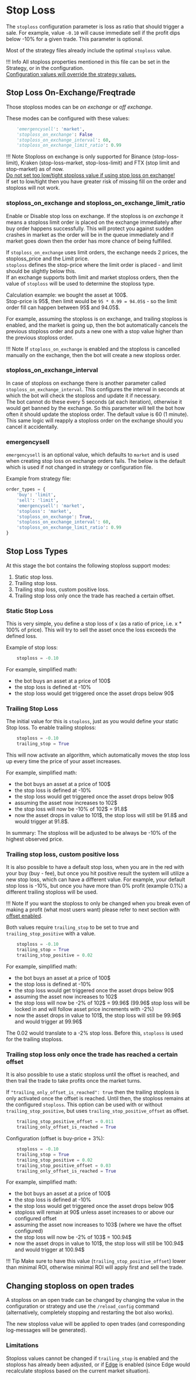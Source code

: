# Stop Loss

The `stoploss` configuration parameter is loss as ratio that should trigger a sale.
For example, value `-0.10` will cause immediate sell if the profit dips below -10% for a given trade. This parameter is optional.

Most of the strategy files already include the optimal `stoploss` value.

!!! Info
    All stoploss properties mentioned in this file can be set in the Strategy, or in the configuration.  
    <ins>Configuration values will override the strategy values.</ins>

## Stop Loss On-Exchange/Freqtrade

Those stoploss modes can be *on exchange* or *off exchange*.

These modes can be configured with these values:

``` python
    'emergencysell': 'market',
    'stoploss_on_exchange': False
    'stoploss_on_exchange_interval': 60,
    'stoploss_on_exchange_limit_ratio': 0.99
```

!!! Note
    Stoploss on exchange is only supported for Binance (stop-loss-limit), Kraken (stop-loss-market, stop-loss-limit) and FTX (stop limit and stop-market) as of now.  
    <ins>Do not set too low/tight stoploss value if using stop loss on exchange!</ins>  
    If set to low/tight then you have greater risk of missing fill on the order and stoploss will not work.

### stoploss_on_exchange and stoploss_on_exchange_limit_ratio

Enable or Disable stop loss on exchange.
If the stoploss is *on exchange* it means a stoploss limit order is placed on the exchange immediately after buy order happens successfully. This will protect you against sudden crashes in market as the order will be in the queue immediately and if market goes down then the order has more chance of being fulfilled.

If `stoploss_on_exchange` uses limit orders, the exchange needs 2 prices, the stoploss_price and the Limit price.  
`stoploss` defines the stop-price where the limit order is placed - and limit should be slightly below this.  
If an exchange supports both limit and market stoploss orders, then the value of `stoploss` will be used to determine the stoploss type.  

Calculation example: we bought the asset at 100\$.  
Stop-price is 95\$, then limit would be `95 * 0.99 = 94.05$` - so the limit order fill can happen between 95$ and 94.05$.  

For example, assuming the stoploss is on exchange, and trailing stoploss is enabled, and the market is going up, then the bot automatically cancels the previous stoploss order and puts a new one with a stop value higher than the previous stoploss order.

!!! Note
    If `stoploss_on_exchange` is enabled and the stoploss is cancelled manually on the exchange, then the bot will create a new stoploss order.

### stoploss_on_exchange_interval

In case of stoploss on exchange there is another parameter called `stoploss_on_exchange_interval`. This configures the interval in seconds at which the bot will check the stoploss and update it if necessary.  
The bot cannot do these every 5 seconds (at each iteration), otherwise it would get banned by the exchange.
So this parameter will tell the bot how often it should update the stoploss order. The default value is 60 (1 minute).
This same logic will reapply a stoploss order on the exchange should you cancel it accidentally.

### emergencysell

`emergencysell` is an optional value, which defaults to `market` and is used when creating stop loss on exchange orders fails.
The below is the default which is used if not changed in strategy or configuration file.

Example from strategy file:

``` python
order_types = {
    'buy': 'limit',
    'sell': 'limit',
    'emergencysell': 'market',
    'stoploss': 'market',
    'stoploss_on_exchange': True,
    'stoploss_on_exchange_interval': 60,
    'stoploss_on_exchange_limit_ratio': 0.99
}
```

## Stop Loss Types

At this stage the bot contains the following stoploss support modes:

1. Static stop loss.
2. Trailing stop loss.
3. Trailing stop loss, custom positive loss.
4. Trailing stop loss only once the trade has reached a certain offset.

### Static Stop Loss

This is very simple, you define a stop loss of x (as a ratio of price, i.e. x * 100% of price). This will try to sell the asset once the loss exceeds the defined loss.

Example of stop loss:

``` python
    stoploss = -0.10
```

For example, simplified math:

* the bot buys an asset at a price of 100$
* the stop loss is defined at -10%
* the stop loss would get triggered once the asset drops below 90$

### Trailing Stop Loss

The initial value for this is `stoploss`, just as you would define your static Stop loss.
To enable trailing stoploss:

``` python
    stoploss = -0.10
    trailing_stop = True
```

This will now activate an algorithm, which automatically moves the stop loss up every time the price of your asset increases.

For example, simplified math:

* the bot buys an asset at a price of 100$
* the stop loss is defined at -10%
* the stop loss would get triggered once the asset drops below 90$
* assuming the asset now increases to 102$
* the stop loss will now be -10% of 102$ = 91.8$
* now the asset drops in value to 101\$, the stop loss will still be 91.8$ and would trigger at 91.8$.

In summary: The stoploss will be adjusted to be always be -10% of the highest observed price.

### Trailing stop loss, custom positive loss

It is also possible to have a default stop loss, when you are in the red with your buy (buy - fee), but once you hit positive result the system will utilize a new stop loss, which can have a different value.
For example, your default stop loss is -10%, but once you have more than 0% profit (example 0.1%) a different trailing stoploss will be used.

!!! Note
    If you want the stoploss to only be changed when you break even of making a profit (what most users want) please refer to next section with [offset enabled](#Trailing-stop-loss-only-once-the-trade-has-reached-a-certain-offset).

Both values require `trailing_stop` to be set to true and `trailing_stop_positive` with a value.

``` python
    stoploss = -0.10
    trailing_stop = True
    trailing_stop_positive = 0.02
```

For example, simplified math:

* the bot buys an asset at a price of 100$
* the stop loss is defined at -10%
* the stop loss would get triggered once the asset drops below 90$
* assuming the asset now increases to 102$
* the stop loss will now be -2% of 102$ = 99.96$ (99.96$ stop loss will be locked in and will follow asset price increments with -2%)
* now the asset drops in value to 101\$, the stop loss will still be 99.96$ and would trigger at 99.96$

The 0.02 would translate to a -2% stop loss.
Before this, `stoploss` is used for the trailing stoploss.

### Trailing stop loss only once the trade has reached a certain offset

It is also possible to use a static stoploss until the offset is reached, and then trail the trade to take profits once the market turns.

If `"trailing_only_offset_is_reached": true` then the trailing stoploss is only activated once the offset is reached. Until then, the stoploss remains at the configured `stoploss`.
This option can be used with or without `trailing_stop_positive`, but uses `trailing_stop_positive_offset` as offset.

``` python
    trailing_stop_positive_offset = 0.011
    trailing_only_offset_is_reached = True
```

Configuration (offset is buy-price + 3%):

``` python
    stoploss = -0.10
    trailing_stop = True
    trailing_stop_positive = 0.02
    trailing_stop_positive_offset = 0.03
    trailing_only_offset_is_reached = True
```

For example, simplified math:

* the bot buys an asset at a price of 100$
* the stop loss is defined at -10%
* the stop loss would get triggered once the asset drops below 90$
* stoploss will remain at 90$ unless asset increases to or above our configured offset
* assuming the asset now increases to 103$ (where we have the offset configured)
* the stop loss will now be -2% of 103$ = 100.94$
* now the asset drops in value to 101\$, the stop loss will still be 100.94$ and would trigger at 100.94$

!!! Tip
    Make sure to have this value (`trailing_stop_positive_offset`) lower than minimal ROI, otherwise minimal ROI will apply first and sell the trade.

## Changing stoploss on open trades

A stoploss on an open trade can be changed by changing the value in the configuration or strategy and use the `/reload_config` command (alternatively, completely stopping and restarting the bot also works).

The new stoploss value will be applied to open trades (and corresponding log-messages will be generated).

### Limitations

Stoploss values cannot be changed if `trailing_stop` is enabled and the stoploss has already been adjusted, or if [Edge](edge.md) is enabled (since Edge would recalculate stoploss based on the current market situation).
